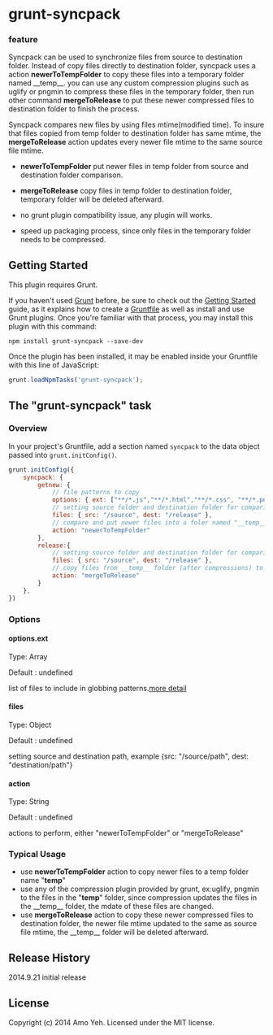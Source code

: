 # grunt-syncpack

### feature

Syncpack can be used to synchronize files from source to destination folder. Instead of copy files directly to destination folder, 
syncpack uses a action **newerToTempFolder** to copy these files into a temporary folder named \_\_temp\_\_.
you can use any custom compression plugins such as uglify or pngmin to compress these files in the temporary folder, then run other command **mergeToRelease**
to put these newer compressed files to destination folder to finish the process. 

Syncpack compares new files by using files mtime(modified time). To insure that files copied from temp folder to destination folder has same mtime, the **mergeToRelease** action updates every newer file mtime to the same source file mtime.

- **newerToTempFolder** put newer files in temp folder from source and destination folder comparison.
 
- **mergeToRelease** copy files in temp folder to destination folder, temporary folder will be deleted afterward.
 
- no grunt plugin compatibility issue, any plugin will works.
 
- speed up packaging process, since only files in the temporary folder needs to be compressed.
 
## Getting Started

This plugin requires Grunt.

If you haven't used [Grunt](http://gruntjs.com/) before, be sure to check out the [Getting Started](http://gruntjs.com/getting-started) guide, as it explains how to create a [Gruntfile](http://gruntjs.com/sample-gruntfile) as well as install and use Grunt plugins. Once you're familiar with that process, you may install this plugin with this command:

```shell
npm install grunt-syncpack --save-dev
```

Once the plugin has been installed, it may be enabled inside your Gruntfile with this line of JavaScript:

```js
grunt.loadNpmTasks('grunt-syncpack');
```

## The "grunt-syncpack" task

### Overview
In your project's Gruntfile, add a section named `syncpack` to the data object passed into `grunt.initConfig()`.

```js
grunt.initConfig({
    syncpack: {
        getnew: {
			// file patterns to copy 
            options: { ext: ["**/*.js","**/*.html","**/*.css", "**/*.png", "**/*.jpg"] },	
			// setting source folder and destination folder for comparison
            files: { src: "/source", dest: "/release" }, 		
			// compare and put newer files into a foler named "__temp__"
			action: "newerToTempFolder" 								
        },
        release:{
			// setting source folder and destination folder for comparison
            files: { src: "/source", dest: "/release" },
			// copy files from __temp__ folder (after compressions) to destination folder, update mtime to match source.
			action: "mergeToRelease" 									
        }
    },
})
```

### Options

#### options.ext
Type: Array

Default : undefined

list of files to include in globbing patterns.[more detail](http://gruntjs.com/configuring-tasks#globbing-patterns)

#### files
Type: Object

Default : undefined

setting source and destination path, example {src: "/source/path", dest: "destination/path"}

#### action
Type: String

Default : undefined

actions to perform, either "newerToTempFolder" or "mergeToRelease"


### Typical Usage 
- use **newerToTempFolder** action to copy newer files to a temp folder name "__temp__"
- use any of the compression plugin provided by grunt, ex:uglify, pngmin to the files in the "__temp__" folder, since compression updates the files in the \_\_temp\_\_ folder, the mdate of these files are changed.
- use **mergeToRelease** action to copy these newer compressed files to destination folder, the newer file mtime updated to the same as source file mtime, the \_\_temp\_\_ folder will be deleted afterward.

## Release History
2014.9.21 initial release

## License
Copyright (c) 2014 Amo Yeh. Licensed under the MIT license.
